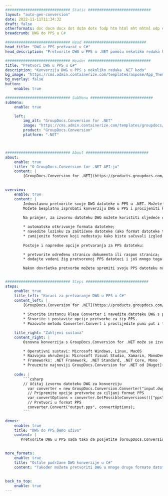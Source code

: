 ```yaml
---
############################# Static ############################
layout: "auto-gen-conversion"
date: 2022-11-11T11:34:32
draft: false
otherformats: doc docm docx dot dotm dotx fodp htm html mht mhtml odp odt otp pot potm potx pps ppsm ppsx ppt pptm pptx rtf
breadcrumb: DWG do PPS u C#

############################# Head ############################
head_title: "DWG u PPS pretvarač u C#"
head_description: "Pretvorite DWG u PPS u .NET pomoću nekoliko redaka koda. Koristite GroupDocs Document Conversion API za pretvaranje preko 160 formata datoteka."

############################# Header ############################
title: "Pretvori DWG u PPS u C#"
description: "Konverzija DWG u PPS s nekoliko redaka .NET koda"
bg_image: "https://cms.admin.containerize.com/templates/aspose/App_Themes/V3/images/bg/header1.png"
bg_overlay: false
button:
    enable: true

############################# SubMenu ############################
submenu:
    enable: true

    left:
        img_alt: "GroupDocs.Conversion for .NET"
        image: "https://cms.admin.containerize.com/templates/groupdocs/images/product-logos/90x90-noborder/groupdocs-conversion-net.png"
        product: "GroupDocs.Conversion"
        platform: ".NET"



############################# About ############################
about:
    enable: true
    title: "O GroupDocs.Conversion for .NET API-ju"
    content: |
        [GroupDocs.Conversion for .NET](https://products.groupdocs.com/conversion/net/) može se koristiti za pretvaranje Microsoft Worda, Excela, PowerPointa, PDF-a, Visio i drugih formata. GroupDocs.Conversion je samostalni API koji je prikladan za pozadinske i interne sustave gdje su potrebne visoke performanse. Ne ovisi o softveru poput Microsofta ili Open Officea.
    

overview:
    enable: true
    content: |
        Jednostavno pretvorite svoje DWG datoteke u PPS u .NET. Možete koristiti samo nekoliko C# linija koda na bilo kojoj platformi po vašem izboru kao što su - Windows, Linux, macOS.
        Možete besplatno isprobati konverziju DWG u PPS i procijeniti kvalitetu rezultata konverzije. Uz jednostavne scenarije konverzije datoteka, možete isprobati naprednije opcije za učitavanje izvorne DWG datoteke i za spremanje izlaznog PPS rezultata. 
        
        Na primjer, za izvornu datoteku DWG možete koristiti sljedeće opcije učitavanja:

        * automatsko otkrivanje formata datoteke;
        * navedite lozinku za zaštićene datoteke (ako format datoteke to podržava);
        * zamijenite fontove koji nedostaju kako biste sačuvali izgled dokumenta.
        
        Postoje i napredne opcije pretvaranja za PPS datoteku:

        * pretvorite određenu stranicu dokumenta ili raspon stranica;
        * dodajte vodeni žig pretvorenoj PPS datoteci i još mnogo toga.

        Nakon dovršetka pretvorbe možete spremiti svoju PPS datoteku na lokalnu stazu datoteke ili bilo koju pohranu treće strane kao što su FTP, Amazon S3, Google Drive, Dropbox itd. Imajte na umu - da pretvorite DWG u {{ TO}} nema potrebe za instaliranjem bilo kakvog dodatnog softvera - poput MS Officea, Open Officea, Adobe Acrobat Readera itd.


############################# Steps ############################
steps:
    enable: true
    title_left: "Koraci za pretvaranje DWG u PPS u C#"
    content_left: |
        [GroupDocs.Conversion for .NET](https://products.groupdocs.com/conversion/net/) programerima olakšava pretvaranje DWG datoteke u PPS s nekoliko redaka koda.
        
        * Stvorite instancu klase Converter i navedite datoteku DWG s punim putem
        * Stvorite i postavite opcije pretvorbe za tip PPS.
        * Pozovite metodu Converter.Convert i proslijedite puni put i format (PPS) kao parametar

    title_right: "Zahtjevi sustava"
    content_right: |
        Osnovna konverzija s GroupDocs.Conversion for .NET može se izvršiti u samo nekoliko jednostavnih koraka. Naši API-ji podržani su na svim glavnim platformama i operativnim sustavima. Prije izvršavanja koda u nastavku, provjerite imate li sljedeće preduvjete instalirane na vašem sustavu.

        * Operativni sustavi: Microsoft Windows, Linux, MacOS
        * Razvojna okruženja: Microsoft Visual Studio, Xamarin, MonoDevelop
        * Frameworks: .NET Framework, .NET Standard, .NET Core, Mono
        * Preuzmite najnoviji GroupDocs.Conversion for .NET od [Nuget](https://www.nuget.org/packages/groupdocs.conversion)
         
    code: |
        ```csharp    
        // Učitaj izvornu datoteku DWG za konverziju
          var converter = new GroupDocs.Conversion.Converter("input.dwg");
          // Pripremite opcije pretvorbe za ciljani format PPS
          var convertOptions = converter.GetPossibleConversions()["pps"].ConvertOptions;
          // Pretvori u format PPS
          converter.Convert("output.pps", convertOptions);
        ```

demos:
    enable: true
    title: "DWG do PPS Demo uživo"
    content: |
       Pretvorite DWG u PPS sada tako da posjetite [GroupDocs.Conversion App](https://products.groupdocs.app/conversion/family) web mjesto. Online demo ima sljedeće prednosti
          

more_formats:
    enable: true
    title: "Ostale podržane DWG konverzije u C#"
    content: "Također možete pretvoriti DWG u mnoge druge formate datoteka. Pogledajte popis u nastavku."
       
       
back_to_top:
    enable: true
---
```

